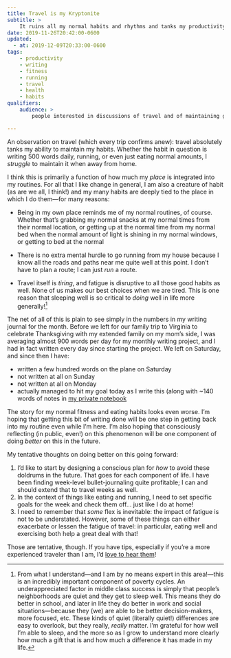 ```yaml
---
title: Travel is my Kryptonite
subtitle: >
    It ruins all my normal habits and rhythms and tanks my productivity.
date: 2019-11-26T20:42:00-0600
updated:
  - at: 2019-12-09T20:33:00-0600
tags:
    - productivity
    - writing
    - fitness
    - running
    - travel
    - health
    - habits
qualifiers:
    audience: >
        people interested in discussions of travel and of maintaining good habits.

---
```


An observation on travel (which every trip confirms anew): travel absolutely tanks my ability to maintain my habits. Whether the habit in question is writing 500 words daily, running, or even just eating normal amounts, I *struggle* to maintain it when away from home.

I think this is primarily a function of how much my *place* is integrated into my routines. For all that I like change in general, I am also a creature of habit (as are we all, I think!) and my many habits are deeply tied to the place in which I do them—for many reasons:

- Being in my own place reminds me of my normal routines, of course. Whether that’s grabbing my normal snacks at my normal times from their normal location, or getting up at the normal time from my normal bed when the normal amount of light is shining in my normal windows, or getting to bed at the normal

- There is no extra mental hurdle to go running from my house because I know all the roads and paths near me quite well at this point. I don’t have to plan a route; I can just *run* a route.

- Travel itself is *tiring*, and fatigue is disruptive to all those good habits as well. None of us makes our best choices when we are tired. This is one reason that sleeping well is so critical to *doing* well in life more generally![^poverty]

The net of all of this is plain to see simply in the numbers in my writing journal for the month. Before we left for our family trip to Virginia to celebrate Thanksgiving with my extended family on my mom’s side, I was averaging almost 900 words per day for my monthly writing project, and I had in fact written every day since starting the project. We left on Saturday, and since then I have:

- written a few hundred words on the plane on Saturday
- not written at all on Sunday
- not written at all on Monday
- actually managed to hit my goal today as I write this (along with ~140 words of notes in [my private notebook][z]

The story for my normal fitness and eating habits looks even worse. I’m hoping that getting this bit of writing done will be one step in getting back into my routine even while I’m here. I’m also hoping that consciously reflecting (in public, even!) on this phenomenon will be one component of doing *better* on this in the future.

My tentative thoughts on doing better on this going forward:

1. I’d like to start by designing a conscious plan for *how* to avoid these doldrums in the future. That goes for each component of life. I have been finding week-level bullet-journaling quite profitable; I can and should extend that to travel weeks as well.
2. In the context of things like eating and running, I need to set specific goals for the week and check them off… just like I do at home!
3. I need to remember that *some* flex is inevitable: the impact of fatigue is not to be understated. However, some of these things can either exacerbate or lessen the fatigue of travel: in particular, eating well and exercising both help a great deal with that!

Those are tentative, though. If you have tips, especially if you’re a more experienced traveler than I am, I’d <a href="mailto:hello@chriskrycho.com?subject=Responding to “Travel is My Kryptonite”">love to hear them</a>!

[z]: http://v4.chriskrycho.com/2018/zettelkasten-update-all-in-on-bear.html

[^poverty]: From what I understand—and I am by no means expert in this area!—this is an incredibly important component of poverty cycles. An underappreciated factor in middle class success is simply that people’s neighborhoods are quiet and they get to sleep well. This means they do better in school, and later in life they do better in work and social situations—because they (we) are able to be better decision-makers, more focused, etc. These kinds of quiet (literally quiet!) differences are easy to overlook, but they really, *really* matter. I’m grateful for how well I’m able to sleep, and the more so as I grow to understand more clearly how much a gift that is and how much a difference it has made in my life.
